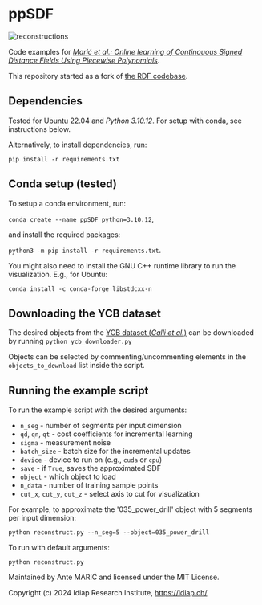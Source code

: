 # ppSDF

![reconstructions](https://github.com/maricante/ppSDF/assets/13221985/af6102b2-06bf-4d0c-8a71-5c6b23784950)

Code examples for [*Marić et al.: Online learning of Continouous Signed Distance Fields Using Piecewise Polynomials*](https://sites.google.com/view/pp-sdf/).

This repository started as a fork of [the RDF codebase](https://github.com/yimingli1998/RDF).
## Dependencies

Tested for Ubuntu 22.04 and *Python 3.10.12*. For setup with conda, see instructions below.

Alternatively, to install dependencies, run:

`pip install -r requirements.txt`

## Conda setup (tested)

To setup a conda environment, run:

`conda create --name ppSDF python=3.10.12`,

and install the required packages:

`python3 -m pip install -r requirements.txt`.

You might also need to install the GNU C++ runtime library to run the visualization. E.g., for Ubuntu:

`conda install -c conda-forge libstdcxx-n`

## Downloading the YCB dataset

The desired objects from the [YCB dataset (*Calli et al.*)](http://ycb-benchmarks.s3-website-us-east-1.amazonaws.com/) can be downloaded by running `python ycb_downloader.py`

Objects can be selected by commenting/uncommenting elements in the `objects_to_download` list inside the script.

## Running the example script

To run the example script with the desired arguments:

- `n_seg` - number of segments per input dimension
- `qd`, `qn`, `qt` - cost coefficients for incremental learning
- `sigma` - measurement noise
- `batch_size` - batch size for the incremental updates
- `device` - device to run on (e.g., `cuda` or `cpu`)
- `save` - if `True`, saves the approximated SDF
- `object` - which object to load
- `n_data` - number of training sample points
- `cut_x`, `cut_y`, `cut_z` - select axis to cut for visualization

For example, to approximate the '035_power_drill' object with 5 segments per input dimension:

`python reconstruct.py --n_seg=5 --object=035_power_drill`

To run with default arguments:

`python reconstruct.py`

Maintained by Ante MARIĆ and licensed under the MIT License.

Copyright (c) 2024 Idiap Research Institute, https://idiap.ch/
